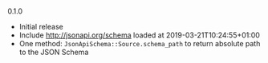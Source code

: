#

0.1.0

- Initial release
- Include http://jsonapi.org/schema loaded at 2019-03-21T10:24:55+01:00
- One method: `JsonApiSchema::Source.schema_path` to return absolute path to the JSON Schema
